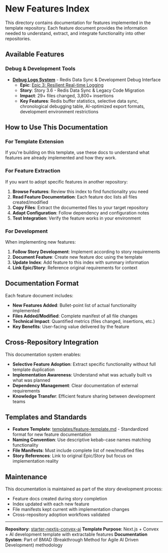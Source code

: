 # New Features Index

This directory contains documentation for features implemented in the template repository. Each feature document provides the information needed to understand, extract, and integrate functionality into other repositories.

## Available Features

### Debug & Development Tools

- **[Debug Logs System](debug-logs-system.md)** - Redis Data Sync & Development Debug Interface
  - **Epic**: [Epic 3: Resilient Real-time Logging](../template-development/prd/epic-3.md)
  - **Story**: Story 3.6 - Redis Data Sync & Legacy Code Migration
  - **Impact**: 29+ files changed, 3,800+ insertions
  - **Key Features**: Redis buffer statistics, selective data sync, chronological debugging table, AI-optimized export formats, development environment restrictions

## How to Use This Documentation

### For Template Extension
If you're building on this template, use these docs to understand what features are already implemented and how they work.

### For Feature Extraction
If you want to adopt specific features in another repository:

1. **Browse Features**: Review this index to find functionality you need
2. **Read Feature Documentation**: Each feature doc lists all files created/modified
3. **Copy Files**: Extract the documented files to your target repository
4. **Adapt Configuration**: Follow dependency and configuration notes
5. **Test Integration**: Verify the feature works in your environment

### For Development
When implementing new features:

1. **Follow Story Development**: Implement according to story requirements
2. **Document Feature**: Create new feature doc using the template
3. **Update Index**: Add feature to this index with summary information
4. **Link Epic/Story**: Reference original requirements for context

## Documentation Format

Each feature document includes:

- **New Features Added**: Bullet-point list of actual functionality implemented
- **Files Added/Modified**: Complete manifest of all file changes
- **Technical Impact**: Quantified metrics (files changed, insertions, etc.)
- **Key Benefits**: User-facing value delivered by the feature

## Cross-Repository Integration

This documentation system enables:

- **Selective Feature Adoption**: Extract specific functionality without full template duplication
- **Implementation Awareness**: Understand what was actually built vs what was planned
- **Dependency Management**: Clear documentation of external requirements
- **Knowledge Transfer**: Efficient feature sharing between development teams

## Templates and Standards

- **Feature Template**: [templates/feature-template.md](templates/feature-template.md) - Standardized format for new feature documentation
- **Naming Convention**: Use descriptive kebab-case names matching functionality
- **File Manifests**: Must include complete list of new/modified files
- **Story References**: Link to original Epic/Story but focus on implementation reality

## Maintenance

This documentation is maintained as part of the story development process:

- Feature docs created during story completion
- Index updated with each new feature
- File manifests kept current with implementation changes
- Cross-repository adoption workflows validated

---

**Repository**: [starter-nextjs-convex-ai](https://github.com/appydave-templates/starter-nextjs-convex-ai)
**Template Purpose**: Next.js + Convex + AI development template with extractable features
**Documentation System**: Part of BMAD (Breakthrough Method for Agile AI Driven Development) methodology